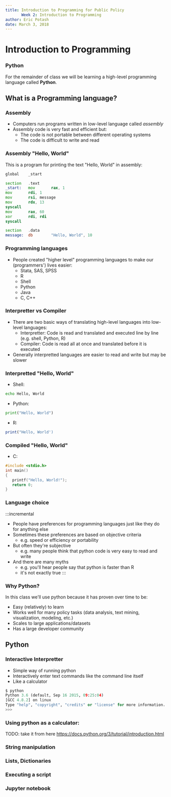 ```yaml
---
title: Introduction to Programming for Public Policy
       Week 2: Introduction to Programming
author: Eric Potash
date: March 3, 2018
---
```

# Introduction to Programming

### Python

For the remainder of class we will be learning a high-level programming language called **Python**.

## What is a Programming language?

### Assembly

* Computers run programs written in low-level language called *assembly*
* Assembly code is very fast and efficient but:
    * The code is not portable between different operating systems
    * The code is difficult to write and read

### Assembly "Hello, World"
This is a program for printing the text "Hello, World" in assembly:

```fasm
global    _start

section   .text
_start:   mov       rax, 1
mov       rdi, 1
mov       rsi, message
mov       rdx, 13
syscall         
mov       rax, 60
xor       rdi, rdi
syscall        

section   .data
message:  db        "Hello, World", 10
```

### Programming languages

* People created "higher level" programming languages to make our (programmers') lives easier:
    * Stata, SAS, SPSS
    * R
    * Shell
    * Python
    * Java
    * C, C++

### Interpretter vs Compiler

* There are two basic ways of translating high-level languages into low-level languages:
    * Interpretter: Code is read and translated and executed line by line (e.g. shell, Python, R)
    * Compiler: Code is read all at once and translated before it is executed
* Generally interpretted languages are easier to read and write but may be slower

### Interpretted "Hello, World"

* Shell:
```bash
echo Hello, World
```

* Python:
```python
print("Hello, World")
```

* R:
```R
print("Hello, World')
```

### Compiled "Hello, World"
* C:
```c
#include <stdio.h>
int main()
{
   printf("Hello, World!");
   return 0;
}
```
### Language choice
:::incremental
* People have preferences for programming languages just like they do for anything else
* Sometimes these preferences are based on objective criteria
    * e.g. speed or efficiency or portability
* But often they're subjective
    * e.g. many people think that python code is very easy to read and write
* And there are many myths
    * e.g. you'll hear people say that python is faster than R
    * it's not exactly true
:::

### Why Python?
In this class we'll use python because it has proven over time to be:

* Easy (relatively) to learn
* Works well for many policy tasks (data analysis, text mining, visualization, modeling, etc.)
* Scales to large applications/datasets
* Has a large developer community

## Python

### Interactive Interpretter

* Simple way of running python
* Interactively enter text commands like the command line itself
* Like a calculator

```python
$ python
Python 3.6 (default, Sep 16 2015, 09:25:04)
[GCC 4.8.2] on linux
Type "help", "copyright", "credits" or "license" for more information.
>>>
```

### Using python as a calculator:

TODO: take it from here
https://docs.python.org/3/tutorial/introduction.html

### String manipulation

### Lists, Dictionaries

### Executing a script

### Jupyter notebook
